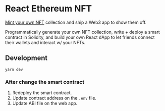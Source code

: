 # React Ethereum NFT

[Mint your own NFT](https://buildspace.so/p/mint-nft-collection) collection and ship a Web3 app to show them off.

Programmatically generate your own NFT collection, write + deploy a smart contract in Solidity, 
and build your own React dApp to let friends connect their wallets and interact w/ your NFTs.

## Development

```
yarn dev
```

### After change the smart contract

1. Redeploy the smart contract.
2. Update contract address on the `.env` file.
3. Update ABI file on the web app.